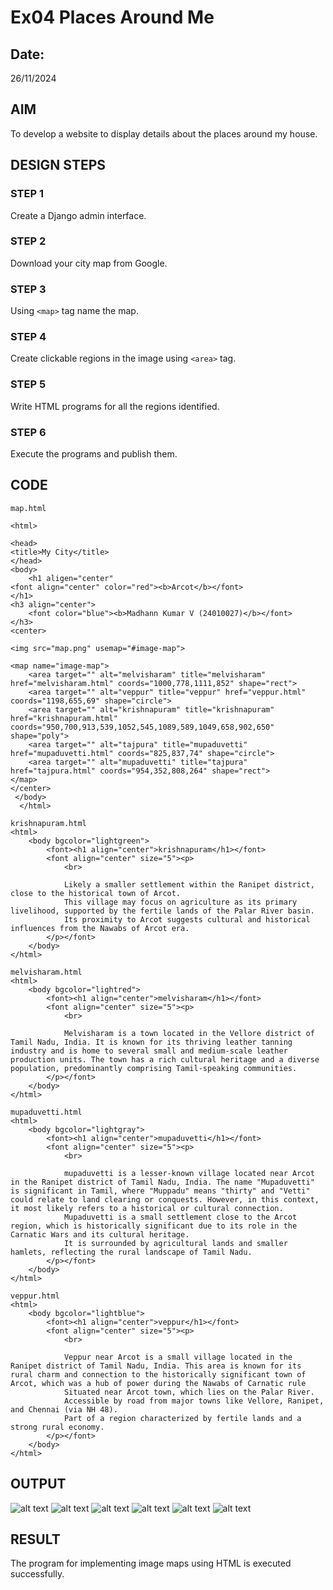 # Ex04 Places Around Me
## Date: 
26/11/2024
## AIM
To develop a website to display details about the places around my house.

## DESIGN STEPS

### STEP 1
Create a Django admin interface.

### STEP 2
Download your city map from Google.

### STEP 3
Using ```<map>``` tag name the map.

### STEP 4
Create clickable regions in the image using ```<area>``` tag.

### STEP 5
Write HTML programs for all the regions identified.

### STEP 6
Execute the programs and publish them.

## CODE
```
map.html

<html>

<head>
<title>My City</title>
</head> 
<body>
    <h1 aligen="center"
<font align="center" color="red"><b>Arcot</b></font>
</h1>
<h3 align="center">
    <font color="blue"><b>Madhann Kumar V (24010027)</b></font>
</h3>
<center>

<img src="map.png" usemap="#image-map">

<map name="image-map">
    <area target="" alt="melvisharam" title="melvisharam" href="melvisharam.html" coords="1000,778,1111,852" shape="rect">
    <area target="" alt="veppur" title="veppur" href="veppur.html" coords="1198,655,69" shape="circle">
    <area target="" alt="krishnapuram" title="krishnapuram" href="krishnapuram.html" coords="950,700,913,539,1052,545,1089,589,1049,658,902,650" shape="poly">
    <area target="" alt="tajpura" title="mupaduvetti" href="mupaduvetti.html" coords="825,837,74" shape="circle">
    <area target="" alt="mupaduvetti" title="tajpura" href="tajpura.html" coords="954,352,808,264" shape="rect">
</map>
</center>
 </body>
  </html>

krishnapuram.html
<html>
    <body bgcolor="lightgreen">
        <font><h1 align="center">krishnapuram</h1></font>
        <font align="center" size="5"><p>
            <br>
        
            Likely a smaller settlement within the Ranipet district, close to the historical town of Arcot.
            This village may focus on agriculture as its primary livelihood, supported by the fertile lands of the Palar River basin.
            Its proximity to Arcot suggests cultural and historical influences from the Nawabs of Arcot era.
        </p></font>
    </body>
</html>

melvisharam.html
<html>
    <body bgcolor="lightred">
        <font><h1 align="center">melvisharam</h1></font>
        <font align="center" size="5"><p>
            <br>
           
            Melvisharam is a town located in the Vellore district of Tamil Nadu, India. It is known for its thriving leather tanning industry and is home to several small and medium-scale leather production units. The town has a rich cultural heritage and a diverse population, predominantly comprising Tamil-speaking communities.
        </p></font>
    </body>
</html>

mupaduvetti.html
<html>
    <body bgcolor="lightgray">
        <font><h1 align="center">mupaduvetti</h1></font>
        <font align="center" size="5"><p>
            <br>
            
            mupaduvetti is a lesser-known village located near Arcot in the Ranipet district of Tamil Nadu, India. The name "Mupaduvetti" is significant in Tamil, where "Muppadu" means "thirty" and "Vetti" could relate to land clearing or conquests. However, in this context, it most likely refers to a historical or cultural connection.
            Mupaduvetti is a small settlement close to the Arcot region, which is historically significant due to its role in the Carnatic Wars and its cultural heritage.
            It is surrounded by agricultural lands and smaller hamlets, reflecting the rural landscape of Tamil Nadu.
        </p></font>
    </body>
</html>

veppur.html
<html>
    <body bgcolor="lightblue">
        <font><h1 align="center">veppur</h1></font>
        <font align="center" size="5"><p>
            <br>
            
            Veppur near Arcot is a small village located in the Ranipet district of Tamil Nadu, India. This area is known for its rural charm and connection to the historically significant town of Arcot, which was a hub of power during the Nawabs of Carnatic rule
            Situated near Arcot town, which lies on the Palar River.
            Accessible by road from major towns like Vellore, Ranipet, and Chennai (via NH 48).
            Part of a region characterized by fertile lands and a strong rural economy.
        </p></font>
    </body>
</html>
```
## OUTPUT
![alt text](map.png)
![alt text](<Screenshot (33).png>)
![alt text](<Screenshot (34).png>)
![alt text](<Screenshot (35).png>)
![alt text](<Screenshot (36).png>)
![alt text](<Screenshot (37).png>)



## RESULT
The program for implementing image maps using HTML is executed successfully.

